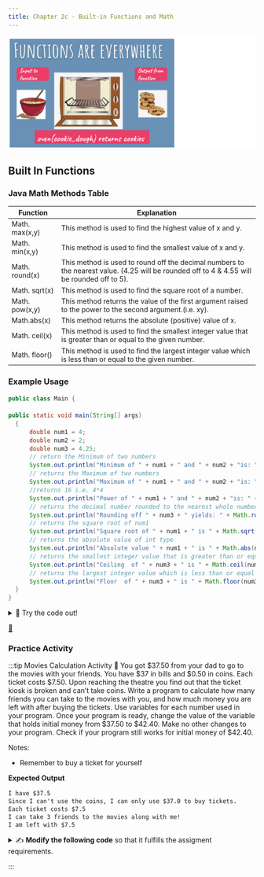```yaml
---
title: Chapter 2c - Built-in Functions and Math
---
```


![](../../static/img/2022-05-04-05-12-31.png)


## Built In Functions

### Java Math Methods Table

| Function       | Explanation                                                                                                                                |
| -------------- | ------------------------------------------------------------------------------------------------------------------------------------------- |
| Math. max(x,y) | This method is used to find the highest value of x and y.                                                                                   |
| Math. min(x,y) | This method is used to find the smallest value of x and y.                                                                                  |
| Math. round(x) | This method is used to round off the decimal numbers to the nearest value. (4.25 will be rounded off to 4 & 4.55 will be rounded off to 5). |
| Math. sqrt(x)  | This method is used to find the square root of a number.                                                                                    |
| Math. pow(x,y) | This method returns the value of the first argument raised to the power to the second argument.(i.e. xy).                                   |
| Math.abs(x)    | This method returns the absolute (positive) value of x.                                                                                     |
| Math. ceil(x)  | This method is used to find the smallest integer value that is greater than or equal to the given number.                                   |
| Math. floor()  | This method is used to find the largest integer value which is less than or equal to the given number.                                      |

### Example Usage
```java
public class Main {

public static void main(String[] args)   
  {  
      double num1 = 4;  
      double num2 = 2;  
      double num3 = 4.25;
      // return the Minimum of two numbers
      System.out.println("Minimum of " + num1 + " and " + num2 + "is: " + Math.min(num1, num2));
      // returns the Maximum of two numbers
      System.out.println("Maximum of " + num1 + " and " + num2 + "is: " + Math.max(num1, num2));
      //returns 16 i.e. 4*4 
      System.out.println("Power of " + num1 + " and " + num2 + "is: " + Math.pow(num1, num2)); 
      // returns the decimal number rounded to the nearest whole number value.
      System.out.println("Rounding off " + num3 + " yields: " + Math.round(num3));
      // returns the square root of num1 
      System.out.println("Square root of " + num1 + " is " + Math.sqrt(num1));
      // returns the absolute value of int type
      System.out.println("Absolute value " + num1 + " is " + Math.abs(num1));
      // returns the smallest integer value that is greater than or equal to the given numbe 
      System.out.println("Ceiling  of " + num3 + " is " + Math.ceil(num3));
      // returns the largest integer value which is less than or equal to the given number
      System.out.println("Floor  of " + num3 + " is " + Math.floor(num3));
  }
}

```

<details>
<summary>
🧪 Try the code out! 
</summary>
<iframe src="https://trinket.io/embed/java/ef0b0d44ad" width="100%" height="600" frameborder="0" marginwidth="0" marginheight="0" allowfullscreen></iframe>

</details>

[👀](https://learn2codelive.com/courses/107/pages/lesson-2-learning-activities-r-practice-activity-5-movies?module_item_id=9057)

### Practice Activity 
:::tip Movies Calculation Activity 🎥
You got $37.50 from your dad to go to the movies with your friends. You have $37 in bills and $0.50 in coins. Each ticket costs $7.50. Upon reaching the theatre you find out that the ticket kiosk is broken and can’t take coins. Write a program to calculate how many friends you can take to the movies with you, and how much money you are left with after buying the tickets. Use variables for each number used in your program. Once your program is ready, change the value of the variable that holds initial money from $37.50 to $42.40. Make no other changes to your program. Check if your program still works for initial money of $42.40.

Notes:
- Remember to buy a ticket for yourself

**Expected Output**
```
I have $37.5
Since I can't use the coins, I can only use $37.0 to buy tickets.
Each ticket costs $7.5
I can take 3 friends to the movies along with me!
I am left with $7.5
```


<details>
<summary>
✍  <b>Modify the following code</b> so that it fulfills the assigment requirements.
</summary>
<iframe src="https://trinket.io/embed/java/72fd16661e" width="100%" height="1000" frameborder="0" marginwidth="0" marginheight="0" allowfullscreen></iframe>

</details>

:::








